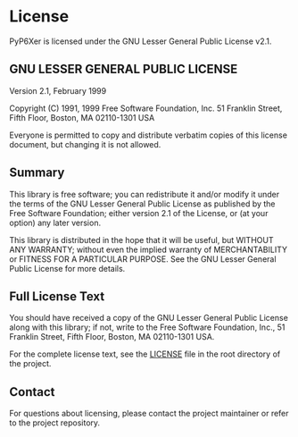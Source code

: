 # License

PyP6Xer is licensed under the GNU Lesser General Public License v2.1.

## GNU LESSER GENERAL PUBLIC LICENSE

Version 2.1, February 1999

Copyright (C) 1991, 1999 Free Software Foundation, Inc.
51 Franklin Street, Fifth Floor, Boston, MA  02110-1301  USA

Everyone is permitted to copy and distribute verbatim copies of this license document, but changing it is not allowed.

## Summary

This library is free software; you can redistribute it and/or modify it under the terms of the GNU Lesser General Public License as published by the Free Software Foundation; either version 2.1 of the License, or (at your option) any later version.

This library is distributed in the hope that it will be useful, but WITHOUT ANY WARRANTY; without even the implied warranty of MERCHANTABILITY or FITNESS FOR A PARTICULAR PURPOSE. See the GNU Lesser General Public License for more details.

## Full License Text

You should have received a copy of the GNU Lesser General Public License along with this library; if not, write to the Free Software Foundation, Inc., 51 Franklin Street, Fifth Floor, Boston, MA 02110-1301 USA.

For the complete license text, see the [LICENSE](../../LICENSE) file in the root directory of the project.

## Contact

For questions about licensing, please contact the project maintainer or refer to the project repository.
